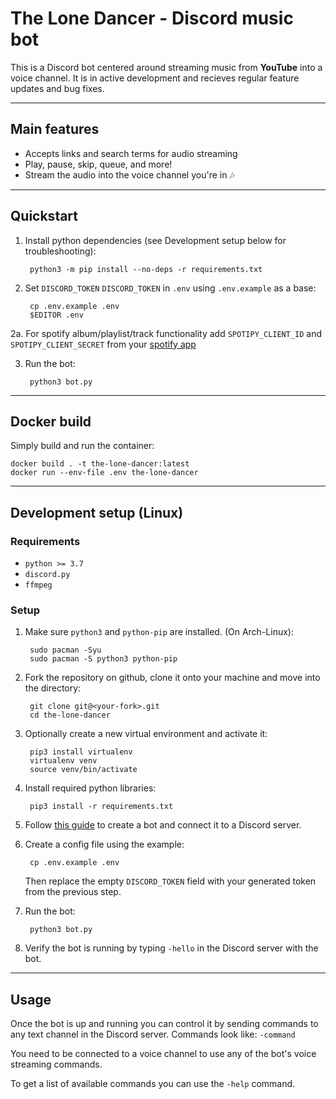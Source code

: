 # The Lone Dancer - Discord music bot

This is a Discord bot centered around streaming music from **YouTube** into a voice channel. It is in active development and recieves regular feature updates and bug fixes.

---
## Main features
- Accepts links and search terms for audio streaming
- Play, pause, skip, queue, and more!
- Stream the audio into the voice channel you're in 🎶

---
## Quickstart
1. Install python dependencies (see Development setup below for troubleshooting):
		
		python3 -m pip install --no-deps -r requirements.txt

2. Set `DISCORD_TOKEN` `DISCORD_TOKEN` in `.env` using `.env.example` as a base:

		cp .env.example .env
		$EDITOR .env

2a. For spotify album/playlist/track functionality add `SPOTIPY_CLIENT_ID` and `SPOTIPY_CLIENT_SECRET` from your [spotify app](https://developer.spotify.com/dashboard/)

3. Run the bot:
		
		python3 bot.py

---
## Docker build
Simply build and run the container:

	docker build . -t the-lone-dancer:latest
	docker run --env-file .env the-lone-dancer

---
## Development setup (Linux)
### Requirements
- `python >= 3.7`
- `discord.py`
- `ffmpeg`

### Setup
1. Make sure `python3` and `python-pip` are installed. (On Arch-Linux):
		
		sudo pacman -Syu
		sudo pacman -S python3 python-pip
2. Fork the repository on github, clone it onto your machine and move into the directory:
	
		git clone git@<your-fork>.git
		cd the-lone-dancer
3. Optionally create a new virtual environment and activate it:

		pip3 install virtualenv
		virtualenv venv
		source venv/bin/activate
4. Install required python libraries:

		pip3 install -r requirements.txt
5. Follow [this guide](https://discordpy.readthedocs.io/en/stable/discord.html) to create a bot and connect it to a Discord server.
6. Create a config file using the example:
		
		cp .env.example .env
	Then replace the empty `DISCORD_TOKEN` field with your generated token from the previous step.
7. Run the bot:

		python3 bot.py
8. Verify the bot is running by typing `-hello` in the Discord server with the bot.

---
## Usage

Once the bot is up and running you can control it by sending commands to any text channel in the Discord server. Commands look like: `-command`

You need to be connected to a voice channel to use any of the bot's voice streaming commands.

To get a list of available commands you can use the `-help` command.
